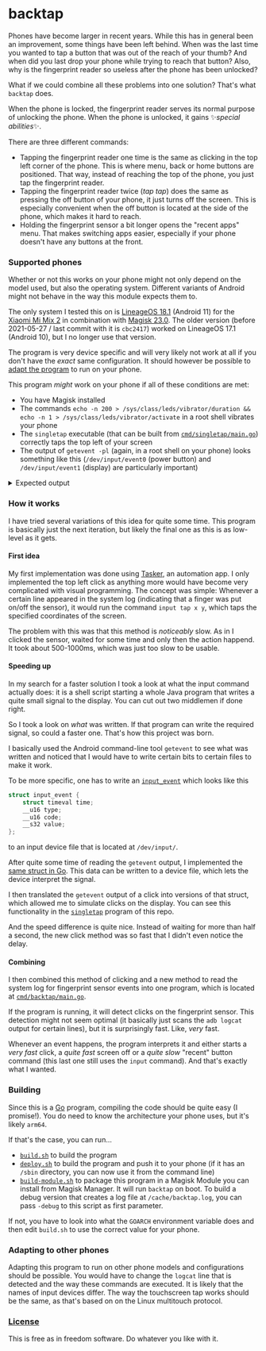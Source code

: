 # backtap
Phones have become larger in recent years. While this has in general been an improvement, some things have been left behind. When was the last time you wanted to tap a button that was out of the reach of your thumb? And when did you last drop your phone while trying to reach that button? Also, why is the fingerprint reader so useless after the phone has been unlocked?

What if we could combine all these problems into one solution? That's what `backtap` does.

When the phone is locked, the fingerprint reader serves its normal purpose of unlocking the phone. When the phone is unlocked, it gains ✨*special abilities*✨.

There are three different commands:
* Tapping the fingerprint reader one time is the same as clicking in the top left corner of the phone. This is where menu, back or home buttons are positioned. That way, instead of reaching the top of the phone, you just tap the fingerprint reader.
* Tapping the fingerprint reader twice (*tap tap*) does the same as pressing the off button of your phone, it just turns off the screen. This is especially convenient when the off button is located at the side of the phone, which makes it hard to reach.
* Holding the fingerprint sensor a bit longer opens the "recent apps" menu. That makes switching apps easier, especially if your phone doesn't have any buttons at the front.

### Supported phones
Whether or not this works on your phone might not only depend on the model used, but also the operating system. Different variants of Android might not behave in the way this module expects them to.

The only system I tested this on is [LineageOS 18.1](https://lineageos.org/) (Android 11) for the [Xiaomi Mi Mix 2](https://wiki.lineageos.org/devices/chiron) in combination with [Magisk 23.0](https://github.com/topjohnwu/Magisk). The older version (before 2021-05-27 / last commit with it is `cbc2417`) worked on LineageOS 17.1 (Android 10), but I no longer use that version.

The program is very device specific and will very likely not work at all if you don't have the *exact* same configuration. It should however be possible to [adapt the program](#adapting-to-other-phones) to run on your phone.

This program *might* work on your phone if all of these conditions are met:
* You have Magisk installed
* The commands `echo -n 200 > /sys/class/leds/vibrator/duration && echo -n 1 > /sys/class/leds/vibrator/activate` in a root shell vibrates your phone
* The `singletap` executable (that can be built from [`cmd/singletap/main.go`](cmd/singletap/main.go)) correctly taps the top left of your screen 
* The output of `getevent -pl` (again, in a root shell on your phone) looks something like this (`/dev/input/event0` (power button) and `/dev/input/event1` (display) are particularly important)

<details>
<summary>Expected output</summary>
<pre>
chiron:/ # getevent -pl
add device 1: /dev/input/event6
  name:     "msm8998-tasha-snd-card Button Jack"
  events:
    KEY (0001): KEY_VOLUMEDOWN        KEY_VOLUMEUP          KEY_MEDIA             BTN_3
                BTN_4                 BTN_5
  input props:
    INPUT_PROP_ACCELEROMETER
add device 2: /dev/input/event5
  name:     "msm8998-tasha-snd-card Headset Jack"
  events:
    SW  (0005): SW_HEADPHONE_INSERT   SW_MICROPHONE_INSERT  SW_LINEOUT_INSERT     SW_JACK_PHYSICAL_INS
                SW_PEN_INSERTED       0010                  0011                  0012
  input props:
    <none>
add device 3: /dev/input/event4
  name:     "uinput-fpc"
  events:
    KEY (0001): KEY_KPENTER           KEY_UP                KEY_LEFT              KEY_RIGHT
                KEY_DOWN              BTN_GAMEPAD           BTN_EAST              BTN_C
                BTN_NORTH             BTN_WEST
  input props:
    <none>
add device 4: /dev/input/event0
  name:     "qpnp_pon"
  events:
    KEY (0001): KEY_VOLUMEDOWN        KEY_POWER
  input props:
    <none>
add device 5: /dev/input/event3
  name:     "gpio-keys"
  events:
    KEY (0001): KEY_VOLUMEUP
    SW  (0005): SW_LID
  input props:
    <none>
add device 6: /dev/input/event2
  name:     "uinput-goodix"
  events:
    KEY (0001): KEY_HOME
  input props:
    <none>
add device 7: /dev/input/event1
  name:     "synaptics_dsx"
  events:
    KEY (0001): KEY_WAKEUP            BTN_TOOL_FINGER       BTN_TOUCH
    ABS (0003): ABS_X                 : value 0, min 0, max 1079, fuzz 0, flat 0, resolution 0
                ABS_Y                 : value 0, min 0, max 2159, fuzz 0, flat 0, resolution 0
                ABS_MT_SLOT           : value 0, min 0, max 9, fuzz 0, flat 0, resolution 0
                ABS_MT_TOUCH_MAJOR    : value 0, min 0, max 255, fuzz 0, flat 0, resolution 0
                ABS_MT_TOUCH_MINOR    : value 0, min 0, max 255, fuzz 0, flat 0, resolution 0
                ABS_MT_POSITION_X     : value 0, min 0, max 1079, fuzz 0, flat 0, resolution 0
                ABS_MT_POSITION_Y     : value 0, min 0, max 2159, fuzz 0, flat 0, resolution 0
                ABS_MT_TRACKING_ID    : value 0, min 0, max 65535, fuzz 0, flat 0, resolution 0
  input props:
    INPUT_PROP_DIRECT
</pre>
</details>


### How it works
I have tried several variations of this idea for quite some time. This program is basically just the next iteration, but likely the final one as this is as low-level as it gets.

#### First idea
My first implementation was done using [Tasker](https://play.google.com/store/apps/details?id=net.dinglisch.android.taskerm), an automation app. I only implemented the top left click as anything more would have become very complicated with visual programming.
The concept was simple: Whenever a certain line appeared in the system log (indicating that a finger was put on/off the sensor), it would run the command `input tap x y`, which taps the specified coordinates of the screen.

The problem with this was that this method is *noticeably* slow. As in I clicked the sensor, waited for some time and only then the action happend. It took about 500-1000ms, which was just too slow to be usable.

#### Speeding up
In my search for a faster solution I took a look at what the input command actually does: it is a shell script starting a whole Java program that writes a quite small signal to the display. You can cut out two middlemen if done right.

So I took a look on *what* was written. If that program can write the required signal, so could a faster one. That's how this project was born.

I basically used the Android command-line tool `getevent` to see what was written and noticed that I would have to write certain bits to certain files to make it work.

To be more specific, one has to write an [`input_event`](https://android.googlesource.com/platform/system/core/+/froyo-release/toolbox/sendevent.c#13) which looks like this
```c
struct input_event {
	struct timeval time;
	__u16 type;
	__u16 code;
	__s32 value;
};
```
to an input device file that is located at `/dev/input/`.

After quite some time of reading the `getevent` output, I implemented the [same struct in Go](input/event.go#L90). This data can be written to a device file, which lets the device interpret the signal.

I then translated the `getevent` output of a click into versions of that struct, which allowed me to simulate clicks on the display. You can see this functionality in the [`singletap`](cmd/singletap/main.go) program of this repo.

And the speed difference is quite nice. Instead of waiting for more than half a second, the new click method was so fast that I didn't even notice the delay.

#### Combining
I then combined this method of clicking and a new method to read the system log for fingerprint sensor events into one program, which is located at [`cmd/backtap/main.go`](cmd/backtap/main.go).

If the program is running, it will detect clicks on the fingerprint sensor. This detection might not seem optimal (it basically just scans the `adb logcat` output for certain lines), but it is surprisingly fast. Like, *very* fast.

Whenever an event happens, the program interprets it and either starts a *very fast* click, a *quite fast* screen off or a *quite slow* "recent" button command (this last one still uses the `input` command). And that's exactly what I wanted.

### Building
Since this is a [Go](https://golang.org/) program, compiling the code should be quite easy (I promise!). You do need to know the architecture your phone uses, but it's likely `arm64`.

If that's the case, you can run...
* [`build.sh`](build.sh) to build the program
* [`deploy.sh`](deploy.sh) to build the program and push it to your phone (if it has an `/sbin` directory, you can now use it from the command line)
* [`build-module.sh`](build-module.sh) to package this program in a Magisk Module you can install from Magisk Manager. It will run `backtap` on boot. To build a debug version that creates a log file at `/cache/backtap.log`, you can pass `-debug` to this script as first parameter.

If not, you have to look into what the `GOARCH` environment variable does and then edit `build.sh` to use the correct value for your phone.

### Adapting to other phones
Adapting this program to run on other phone models and configurations should be possible. You would have to change the `logcat` line that is detected and the way these commands are executed. It is likely that the names of input devices differ. The way the touchscreen tap works should be the same, as that's based on on the Linux multitouch protocol.

### [License](LICENSE)
This is free as in freedom software. Do whatever you like with it.
